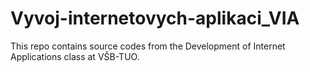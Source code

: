 # Vyvoj-internetovych-aplikaci_VIA

This repo contains source codes from the Development of Internet Applications class at VŠB-TUO.
